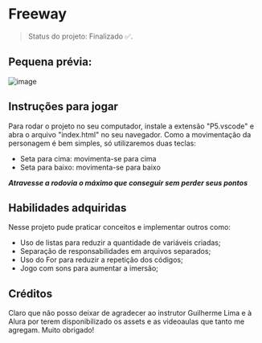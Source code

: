 # Freeway

> Status do projeto: Finalizado :white_check_mark:.
## Pequena prévia:
![image](https://user-images.githubusercontent.com/110543447/228350878-9b280470-4f23-4317-a016-df0080827486.png)

## Instruções para jogar

Para rodar o projeto no seu computador, instale a extensão "P5.vscode" e abra o arquivo "index.html" no seu navegador.
Como a movimentação da personagem é bem simples, só utilizaremos duas teclas:
* Seta para cima: movimenta-se para cima
* Seta para baixo: movimenta-se para baixo

***Atravesse a rodovia o máximo que conseguir sem perder seus pontos***

## Habilidades adquiridas 

Nesse projeto pude praticar conceitos e implementar outros como:

* Uso de listas para reduzir a quantidade de variáveis criadas;
* Separação de responsabilidades em arquivos separados;
* Uso do For para reduzir a repetição dos códigos;
* Jogo com sons para aumentar a imersão;

## Créditos
Claro que não posso deixar de agradecer ao instrutor Guilherme Lima e à Alura por terem disponibilizado os assets e as videoaulas que tanto me agregam. Muito obrigado!
